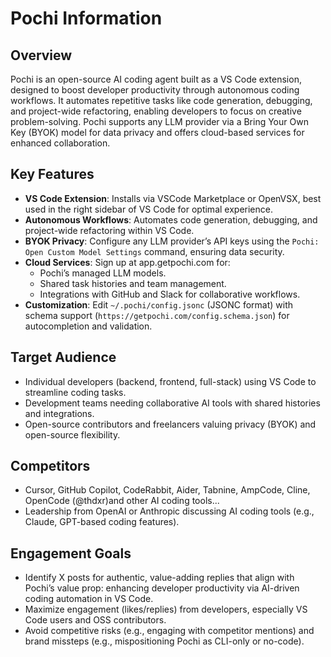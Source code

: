 # Pochi Information

## Overview
Pochi is an open-source AI coding agent built as a VS Code extension, designed to boost developer productivity through autonomous coding workflows. It automates repetitive tasks like code generation, debugging, and project-wide refactoring, enabling developers to focus on creative problem-solving. Pochi supports any LLM provider via a Bring Your Own Key (BYOK) model for data privacy and offers cloud-based services for enhanced collaboration.

## Key Features
- **VS Code Extension**: Installs via VSCode Marketplace or OpenVSX, best used in the right sidebar of VS Code for optimal experience.
- **Autonomous Workflows**: Automates code generation, debugging, and project-wide refactoring within VS Code.
- **BYOK Privacy**: Configure any LLM provider’s API keys using the `Pochi: Open Custom Model Settings` command, ensuring data security.
- **Cloud Services**: Sign up at app.getpochi.com for:
  - Pochi’s managed LLM models.
  - Shared task histories and team management.
  - Integrations with GitHub and Slack for collaborative workflows.
- **Customization**: Edit `~/.pochi/config.jsonc` (JSONC format) with schema support (`https://getpochi.com/config.schema.json`) for autocompletion and validation.

## Target Audience
- Individual developers (backend, frontend, full-stack) using VS Code to streamline coding tasks.
- Development teams needing collaborative AI tools with shared histories and integrations.
- Open-source contributors and freelancers valuing privacy (BYOK) and open-source flexibility.

## Competitors
- Cursor, GitHub Copilot, CodeRabbit, Aider, Tabnine, AmpCode, Cline, OpenCode (@thdxr)and other AI coding tools...
- Leadership from OpenAI or Anthropic discussing AI coding tools (e.g., Claude, GPT-based coding features).

## Engagement Goals
- Identify X posts for authentic, value-adding replies that align with Pochi’s value prop: enhancing developer productivity via AI-driven coding automation in VS Code.
- Maximize engagement (likes/replies) from developers, especially VS Code users and OSS contributors.
- Avoid competitive risks (e.g., engaging with competitor mentions) and brand missteps (e.g., mispositioning Pochi as CLI-only or no-code).
